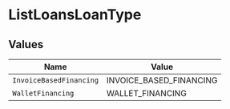 # ListLoansLoanType


## Values

| Name                    | Value                   |
| ----------------------- | ----------------------- |
| `InvoiceBasedFinancing` | INVOICE_BASED_FINANCING |
| `WalletFinancing`       | WALLET_FINANCING        |